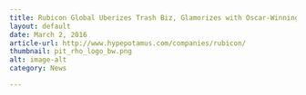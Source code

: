 ```yaml
---
title: Rubicon Global Uberizes Trash Biz, Glamorizes with Oscar-Winning Investor
layout: default
date: March 2, 2016
article-url: http://www.hypepotamus.com/companies/rubicon/
thumbnail: pit_rho_logo_bw.png
alt: image-alt
category: News

---
```

